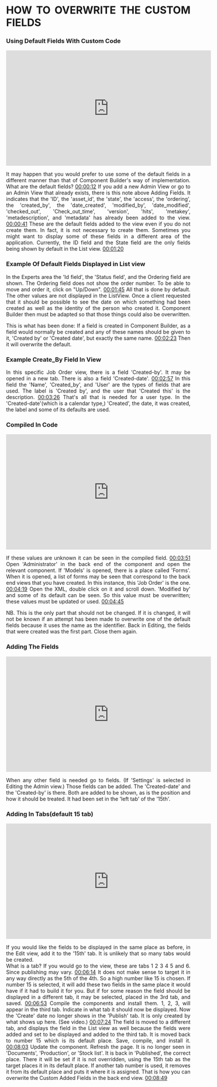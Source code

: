 <div style="text-align: justify">

# HOW TO OVERWRITE THE CUSTOM FIELDS

### Using Default Fields With Custom Code

<iframe width="560" height="315" src="https://www.youtube-nocookie.com/embed/FHQfIhWHYyQ" frameborder="0" allow="accelerometer; autoplay; encrypted-media; gyroscope; picture-in-picture" allowfullscreen></iframe>

It may happen that you would prefer to use some of the default fields in a different manner than that of Component Builder's way of implementation. What are the default fields? [00:00:12](https://www.youtube.com/watch?v=FHQfIhWHYyQ&list=PLQRGFI8XZ_wtGvPQZWBfDzzlERLQgpMRE&t=00h00m12s) If you add a new Admin View or go to an Admin View that already exists, there is this note above Adding Fields. It indicates that the 'ID', the 'asset_id', the 'state', the 'access', the 'ordering', the 'created_by', the 'date_created', 'modified_by', 'date_modified', 'checked_out', 'Check_out_time', 'version', 'hits', 'metakey',  'metadescription', and 'metadata' has already been added to the view. [00:00:41](https://www.youtube.com/watch?v=FHQfIhWHYyQ&list=PLQRGFI8XZ_wtGvPQZWBfDzzlERLQgpMRE&t=00h00m41s) These are the default fields added to the view even if you do not create them. In fact, it is not necessary to create them. Sometimes you might want to display some of these fields in a different area of the application. Currently, the ID field and the State field are the only fields being shown by default in the List view. [00:01:20](https://www.youtube.com/watch?v=FHQfIhWHYyQ&list=PLQRGFI8XZ_wtGvPQZWBfDzzlERLQgpMRE&t=00h01m20s)

### Example Of Default Fields Displayed in List view

In the Experts area the 'Id field', the 'Status field', and the Ordering field are shown. The Ordering field does not show the order number. To be able to move and order it, click on "Up/Down". [00:01:45](https://www.youtube.com/watch?v=FHQfIhWHYyQ&list=PLQRGFI8XZ_wtGvPQZWBfDzzlERLQgpMRE&t=00h01m45s) All that is done by default. The other values are not displayed in the ListView. Once a client requested that it should be possible to see the date on which something had been created as well as the identity of the person who created it. Component Builder then must be adapted so that those things could also be overwritten.

This is what has been done: If a field is created in Component Builder, as a field would normally be created and any of these names should be given to it, 'Created by' or 'Created date', but exactly the same name. [00:02:23](https://www.youtube.com/watch?v=FHQfIhWHYyQ&list=PLQRGFI8XZ_wtGvPQZWBfDzzlERLQgpMRE&t=00h02m23s) Then it will overwrite the default.

### Example Create_By Field In View

In this specific Job Order view, there is a field 'Created-by'. It may be opened in a new tab. There is also a field 'Created-date'. [00:02:57](https://www.youtube.com/watch?v=FHQfIhWHYyQ&list=PLQRGFI8XZ_wtGvPQZWBfDzzlERLQgpMRE&t=00h02m57s) In this field the 'Name', 'Created_by', and 'User' are the types of fields that are used. The label is 'Created by', and the user that 'Created this' is the description. [00:03:26](https://www.youtube.com/watch?v=FHQfIhWHYyQ&list=PLQRGFI8XZ_wtGvPQZWBfDzzlERLQgpMRE&t=00h03m26s) That's all that is needed for a user type. In the 'Created-date'(which is a calendar type,) 'Created', the date, it was created, the label and some of its defaults are used.

### Compiled In Code

<iframe width="560" height="315" src="https://www.youtube-nocookie.com/embed/FHQfIhWHYyQ?start=226" frameborder="0" allow="accelerometer; autoplay; encrypted-media; gyroscope; picture-in-picture" allowfullscreen></iframe>

If these values are unknown it can be seen in the compiled field. [00:03:51](https://www.youtube.com/watch?v=FHQfIhWHYyQ&list=PLQRGFI8XZ_wtGvPQZWBfDzzlERLQgpMRE&t=00h03m51s) Open 'Administrator' in the back end of the component and open the relevant component. If 'Models' is opened, there is a place called 'Forms'. When it is opened, a list of forms may be seen that correspond to the back end views that you have created. In this instance, this 'Job Order' is the one. [00:04:19](https://www.youtube.com/watch?v=FHQfIhWHYyQ&list=PLQRGFI8XZ_wtGvPQZWBfDzzlERLQgpMRE&t=00h04m19s) Open the XML, double click on it and scroll down. 'Modified by' and some of its default can be seen. So this value must be overwritten; these values must be updated or used. [00:04:45](https://www.youtube.com/watch?v=FHQfIhWHYyQ&list=PLQRGFI8XZ_wtGvPQZWBfDzzlERLQgpMRE&t=00h04m45s)

NB. This is the only part that should not be changed. If it is changed, it will not be known if an attempt has been made to overwrite one of the default fields because it uses the name as the identifier. Back in Editing, the fields that were created was the first part. Close them again.

### Adding The Fields

<iframe width="560" height="315" src="https://www.youtube-nocookie.com/embed/FHQfIhWHYyQ?start=306" frameborder="0" allow="accelerometer; autoplay; encrypted-media; gyroscope; picture-in-picture" allowfullscreen></iframe>

When any other field is needed go to fields. (If 'Settings' is selected in Editing the Admin view.) Those fields can be added. The 'Created-date' and the 'Created-by' is there. Both are added to be shown, as is the position and how it should be treated. It had been set in the 'left tab' of the '15th'.

### Adding In Tabs(default 15 tab)

<iframe width="560" height="315" src="https://www.youtube-nocookie.com/embed/FHQfIhWHYyQ?start=341" frameborder="0" allow="accelerometer; autoplay; encrypted-media; gyroscope; picture-in-picture" allowfullscreen></iframe>

If you would like the fields to be displayed in the same place as before, in the Edit view, add it to the '15th' tab. It is unlikely that so many tabs would be created.  
What is a tab? If you would go to the view, these are tabs 1 2 3 4 5 and 6. Since publishing may vary. [00:06:14](https://www.youtube.com/watch?v=FHQfIhWHYyQ&list=PLQRGFI8XZ_wtGvPQZWBfDzzlERLQgpMRE&t=00h06m14s) It does not make sense to target it in any way directly as the 5th of the 4th. So a high number like 15 is chosen. If number 15 is selected, it will add these two fields in the same place it would have if it had to build it for you. But if for some reason the field should be displayed in a different tab, it may be selected, placed in the 3rd tab, and saved. [00:06:53](https://www.youtube.com/watch?v=FHQfIhWHYyQ&list=PLQRGFI8XZ_wtGvPQZWBfDzzlERLQgpMRE&t=00h06m53s) Compile the components and install them. 1, 2, 3, will appear in the third tab. Indicate in what tab it should now be displayed. Now the 'Create' date no longer shows in the 'Publish' tab. It is only created by what shows up here. (See video.) [00:07:24](https://www.youtube.com/watch?v=FHQfIhWHYyQ&list=PLQRGFI8XZ_wtGvPQZWBfDzzlERLQgpMRE&t=00h07m24s)  The field is moved to a different tab, and displays the field in the List view as well because the fields were added and set to be displayed and added to the third tab. It is moved back to number 15 which is its default place. Save, compile, and install it. [00:08:03](https://www.youtube.com/watch?v=FHQfIhWHYyQ&list=PLQRGFI8XZ_wtGvPQZWBfDzzlERLQgpMRE&t=00h08m03s) Update the component. Refresh the page. It is no longer seen in 'Documents', 'Production', or 'Stock list'. It is back in 'Published', the correct place. There it will be set if it is not overridden, using the 15th tab as the target places it in its default place. If another tab number is used, it removes it from its default place and puts it where it is assigned.
That is how you can overwrite the Custom Added Fields in the back end view. [00:08:49](https://www.youtube.com/watch?v=FHQfIhWHYyQ&list=PLQRGFI8XZ_wtGvPQZWBfDzzlERLQgpMRE&t=00h08m49s)  

</div>
